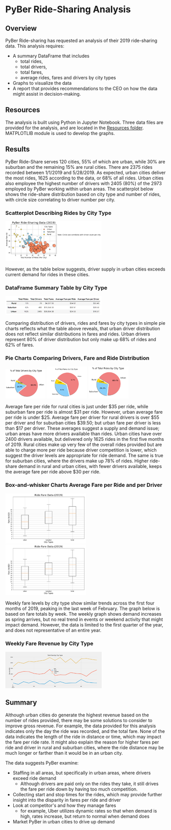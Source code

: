 # PyBer Ride-Sharing Analysis

## Overview
PyBer Ride-sharing has requested an analysis of their 2019 ride-sharing data. This analysis requires:
- A summary DataFrame that includes
  - total rides,
  - total drivers,
  - total fares,
  - average rides, fares and drivers by city types
- Graphs to visualize the data
- A report that provides recommendations to the CEO on how the data might assist in decision-making.

## Resources
The analysis is built using Python in Jupyter Notebook. Three data files are provided for the analysis, and are located in the <a href="https://https://github.com/TeresaWehmeier/PyBer_Analysis/tree/main/Resources/">Resources folder</a>. MATPLOTLIB module is used to develop the graphs.

## Results
PyBer Ride-Share serves 120 cities, 55% of which are urban, while 30% are suburban and the remaining 15% are rural cities. There are 2375 rides recorded between 1/1/2019 and 5/28/2019. As expected, urban cities deliver the most rides, 1625 according to the data, or 68% of all rides. Urban cities also employee the highest number of drivers with 2405 (80%) of the 2973 employed by PyBer working within urban areas. The scatterplot below shows the ride-share distribution based on city type and number of rides, with circle size correlating to driver number per city.

### Scatterplot Describing Rides by City Type

<img src ="analysis/Fig1.png" width="60%" height="50%">

However, as the table below suggests, driver supply in urban cities exceeds current demand for rides in these cities.

### DataFrame Summary Table by City Type

<img src ="analysis/pyber_data_summary_table.png" width="60%" height="40%">

Comparing distribution of drivers, rides and fares by city types in simple pie charts reflects what the table above reveals, that urban driver distribution does not reflect similar distributions in fares and rides. Urban drivers represent 80% of driver distribution but only make up 68% of rides and 62% of fares.

### Pie Charts Comparing Drivers, Fare and Ride Distribution

<img src = "analysis/Fig7.png" width="25%" height="25%">   <img src = "analysis/Fig5.png" width="25%" height="30%">   <img src = "analysis/Fig6.png" width="25%" height="30%">

Average fare per ride for rural cities is just under $35 per ride, while suburban fare per ride is almost $31 per ride. However, urban average fare per ride is under $25. Average fare per driver for rural drivers is over $55 per driver and for suburban cities $39.50; but urban fare per driver is less than $17 per driver. These averages suggest a supply and demand issue; urban areas have more drivers available than rides. Urban cities have over 2400 drivers available, but delivered only 1625 rides in the first five months of 2019. Rural cities make up very few of the overall rides provided but are able to charge more per ride because driver competition is lower, which suggest the driver levels are appropriate for ride demand. The same is true for suburban cities, where the drivers make up 78% of rides. Higher ride-share demand in rural and urban cities, with fewer drivers available, keeps the average fare per ride above $30 per ride.

### Box-and-whisker Charts Average Fare per Ride and per Driver

<img src ="analysis/Fig3.png" width="50%" height="40%">

<img src ="analysis/Fig3.png" width="50%" height="40%">

Weekly fare levels by city type show similar trends across the first four months of 2019, peaking in the last week of February. The graph below is based on fare totals by week. The weekly graph shows demand increases as spring arrives, but no real trend in events or weekend activity that might impact demand. However, the data is limited to the first quarter of the year, and does not representative of an entire year.

### Weekly Fare Revenue by City Type

<img src = "analysis/pyber_challenge.png" width="60%" height="40%">

## Summary

Although urban cities do generate the highest revenue based on the number of rides provided, there may be some solutions to consider to improve gross revenue. For example, the data provided for this analysis indicates only the day the ride was recorded, and the total fare. None of the data indicates the length of the ride in distance or time, which may impact the fare per ride rate. It might also explain the reason for higher fares per ride and driver in rural and suburban cities, where the ride distance may be much longer or farther than it would be in an urban city.

The data suggests PyBer examine:
- Staffing in all areas, but specifically in urban areas, where drivers exceed ride demand
    - Although drivers are paid only on the rides they take, it still drives the fare per ride down by having too much competition.
- Collecting start and stop times for the rides, which may provide further insight into the disparity in fares per ride and driver
- Look at competitor's and how they manage fares
    - for example, Uber utilizes dynamic rates so that when demand is high, rates increase, but return to normal when demand does
- Market PyBer in urban cities to drive up demand

